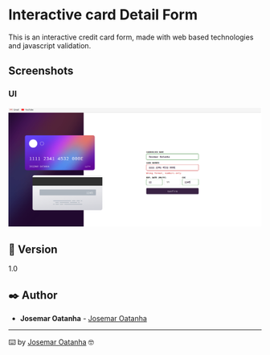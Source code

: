 # Interactive card Detail Form

This is an interactive credit card form, made with web based technologies and javascript validation.

## Screenshots


### UI

![Home](https://github.com/joshaodev/interactive-card-details-form-main/blob/main/screenshots/Screenshot%20from%202022-09-02%2023-52-02.png)


## 📌 Version

1.0 

## ✒️ Author

* **Josemar Oatanha** - [Josemar Oatanha](https://github.com/joshaodev)

---
⌨️ by [Josemar Oatanha](https://gist.github.com/joshaodev) 🤓
